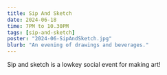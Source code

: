 ```yaml
---
title: Sip And Sketch
date: 2024-06-18
time: 7PM to 10.30PM
tags: [sip-and-sketch]
poster: "2024-06-SipAndSketch.jpg"
blurb: "An evening of drawings and beverages."
---
```


Sip and sketch is a lowkey social event for making art!
